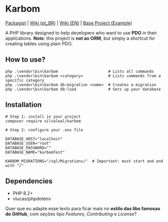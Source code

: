 # Karbom

[Packagist](https://packagist.org/packages/silvaleal/karbom) | [Wiki (pt\_BR)](https://github.com/silvaleal/karbom/wiki/Portuguese) | [Wiki (EN)](https://github.com/silvaleal/karbom/wiki/English) | [Base Project (Example)](https://github.com/silvaleal/karbom-base-project)

A PHP library designed to help developers who want to use **PDO** in their applications.
**Note**: this project is **not an ORM**, but simply a shortcut for creating tables using plain PDO.

## How to use?

```shell
php .\vendor\bin\karbom                      # Lists all commands
php .\vendor\bin\karbom <category>           # Lists commands from a specific category
php .\vendor\bin\karbom db:migration <name>  # Creates a migration
php .\vendor\bin\karbom db:load              # Sets up your database
```

## Installation

```shell
# Step 1: install in your project
composer require silvaleal/karbom

# Step 2: configure your .env file

DATABASE_HOST="localhost"
DATABASE_USER="root"
DATABASE_PASSWORD=""
DATABASE_NAME="karbomTest"

KARBOM_MIGRATIONS="/sql/Migrations/"  # Important: must start and end with "/"
```

## Dependencies

* PHP 8.2+
* vlucas/phpdotenv

Quer que eu adapte esse texto para ficar mais no **estilo das libs famosas do GitHub**, com seções tipo *Features*, *Contributing* e *License*?
